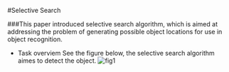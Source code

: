 #Selective Search

###This paper introduced selective search algorithm, which is aimed at addressing the problem of generating possible object locations for use in object recognition.

- Task overviem
See the figure below, the selective search algorithm aimes to detect the object.
![fig1](https://cloud.githubusercontent.com/assets/7859276/17729056/df52bb22-6494-11e6-9c26-3d5a41af36c2.JPG "task describe")
